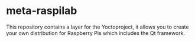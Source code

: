 # meta-raspilab
This repository contains a layer for the Yoctoproject, it allows you to create your own distribution for Raspberry Pis which includes the Qt framework.
